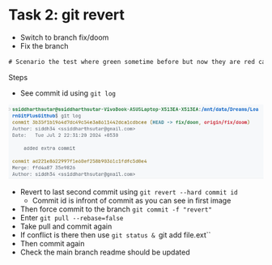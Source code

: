 # Task 2: git revert

* Switch to branch fix/doom
* Fix the branch

```txt
# Scenario the test where green sometime before but now they are red can you revert to the second last commit
```

Steps

* See commit id using `git log`

![1719990613294](image/2-revert/1719990613294.png)

* Revert to last second commit using `git revert --hard commit id`
  * Commit id is infront of commit as you can see in first image
* Then force commit to the branch `git commit -f "revert"`
* Enter `git pull --rebase=false`
* Take pull and commit again
* If conflict is there then use `git status & `git add file.ext``
* Then commit again
* Check the main branch readme should be updated
